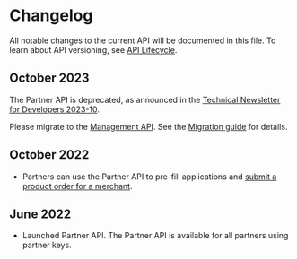 <!-- START_METADATA
---
title: Partner API changelog
sidebar_label: Changelog
sidebar_position: 200
pagination_next: null
pagination_prev: null
---
END_METADATA -->

# Changelog

All notable changes to the current API will be documented in this file.
To learn about API versioning, see
[API Lifecycle](https://developer.vippsmobilepay.com/docs/knowledge-base/api-lifecycle/).

## October 2023

The Partner API is deprecated, as announced in the
[Technical Newsletter for Developers 2023-10](https://developer.vippsmobilepay.com/docs/newsletters/2023-10-newsletter#deprecation-of-the-partner-api).

Please migrate to the [Management API](https://developer.vippsmobilepay.com/docs/APIs/management-api/).
See the [Migration guide](https://developer.vippsmobilepay.com/docs/APIs/management-api/migration-guide/) for details.

## October 2022

* Partners can use the Partner API to pre-fill applications and
[submit a product order for a merchant](./vipps-partner-api.md#submit-a-product-order-for-a-merchant).

## June 2022

* Launched Partner API. The Partner API is available for all partners using partner keys.
